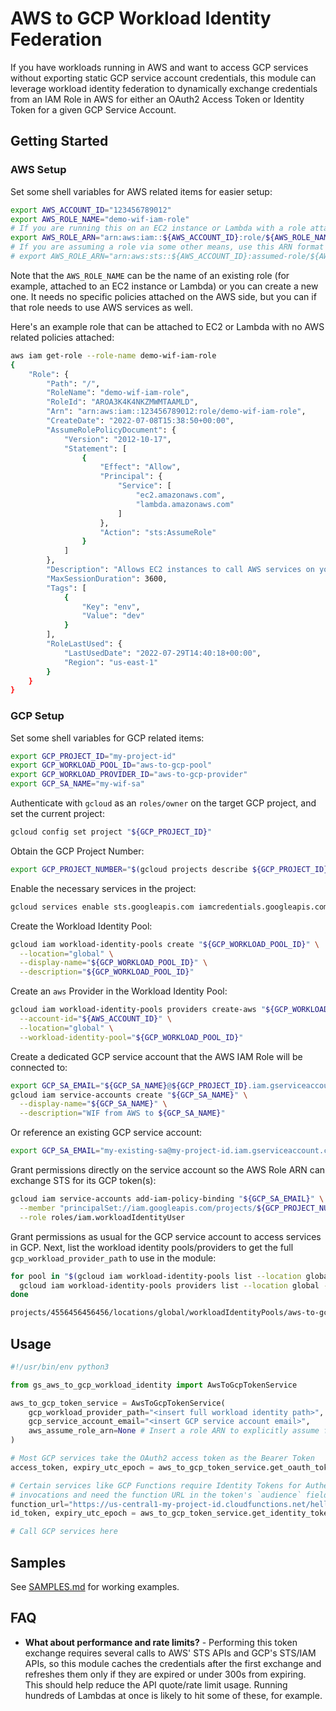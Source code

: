 # AWS to GCP Workload Identity Federation

If you have workloads running in AWS and want to access GCP services without exporting static GCP service account credentials, this module can leverage workload identity federation to dynamically exchange credentials from an IAM Role in AWS for either an OAuth2 Access Token or Identity Token for a given GCP Service Account.

## Getting Started

### AWS Setup

Set some shell variables for AWS related items for easier setup:

```bash
export AWS_ACCOUNT_ID="123456789012"
export AWS_ROLE_NAME="demo-wif-iam-role"
# If you are running this on an EC2 instance or Lambda with a role attached, the ARN is just the role ARN
export AWS_ROLE_ARN="arn:aws:iam::${AWS_ACCOUNT_ID}:role/${AWS_ROLE_NAME}"
# If you are assuming a role via some other means, use this ARN format instead
# export AWS_ROLE_ARN="arn:aws:sts::${AWS_ACCOUNT_ID}:assumed-role/${AWS_ROLE_NAME}"
```

Note that the `AWS_ROLE_NAME` can be the name of an existing role (for example, attached to an EC2 instance or Lambda) or you can create a new one.  It needs no specific policies attached on the AWS side, but you can if that role needs to use AWS services as well.

Here's an example role that can be attached to EC2 or Lambda with no AWS related policies attached:

```bash
aws iam get-role --role-name demo-wif-iam-role
{
    "Role": {
        "Path": "/",
        "RoleName": "demo-wif-iam-role",
        "RoleId": "AROA3K4K4NKZMWMTAAMLD",
        "Arn": "arn:aws:iam::123456789012:role/demo-wif-iam-role",
        "CreateDate": "2022-07-08T15:38:50+00:00",
        "AssumeRolePolicyDocument": {
            "Version": "2012-10-17",
            "Statement": [
                {
                    "Effect": "Allow",
                    "Principal": {
                        "Service": [
                            "ec2.amazonaws.com",
                            "lambda.amazonaws.com"
                        ]
                    },
                    "Action": "sts:AssumeRole"
                }
            ]
        },
        "Description": "Allows EC2 instances to call AWS services on your behalf.",
        "MaxSessionDuration": 3600,
        "Tags": [
            {
                "Key": "env",
                "Value": "dev"
            }
        ],
        "RoleLastUsed": {
            "LastUsedDate": "2022-07-29T14:40:18+00:00",
            "Region": "us-east-1"
        }
    }
}
```

### GCP Setup

Set some shell variables for GCP related items:

```bash
export GCP_PROJECT_ID="my-project-id"
export GCP_WORKLOAD_POOL_ID="aws-to-gcp-pool"
export GCP_WORKLOAD_PROVIDER_ID="aws-to-gcp-provider"
export GCP_SA_NAME="my-wif-sa"
```

Authenticate with `gcloud` as an `roles/owner` on the target GCP project, and set the current project:

```bash
gcloud config set project "${GCP_PROJECT_ID}"
```

Obtain the GCP Project Number:

```bash
export GCP_PROJECT_NUMBER="$(gcloud projects describe ${GCP_PROJECT_ID} --format='value(projectNumber)')"
```

Enable the necessary services in the project:

```bash
gcloud services enable sts.googleapis.com iamcredentials.googleapis.com
```

Create the Workload Identity Pool:

```bash
gcloud iam workload-identity-pools create "${GCP_WORKLOAD_POOL_ID}" \
  --location="global" \
  --display-name="${GCP_WORKLOAD_POOL_ID}" \
  --description="${GCP_WORKLOAD_POOL_ID}"
```

Create an `aws` Provider in the Workload Identity Pool:

```bash
gcloud iam workload-identity-pools providers create-aws "${GCP_WORKLOAD_PROVIDER_ID}" \
  --account-id="${AWS_ACCOUNT_ID}" \
  --location="global" \
  --workload-identity-pool="${GCP_WORKLOAD_POOL_ID}"
```

Create a dedicated GCP service account that the AWS IAM Role will be connected to:

```bash
export GCP_SA_EMAIL="${GCP_SA_NAME}@${GCP_PROJECT_ID}.iam.gserviceaccount.com"
gcloud iam service-accounts create "${GCP_SA_NAME}" \
  --display-name="${GCP_SA_NAME}" \
  --description="WIF from AWS to ${GCP_SA_NAME}"
```

Or reference an existing GCP service account:

```bash
export GCP_SA_EMAIL="my-existing-sa@my-project-id.iam.gserviceaccount.com"
```

Grant permissions directly on the service account so the AWS Role ARN can exchange STS for its GCP token(s):

```bash
gcloud iam service-accounts add-iam-policy-binding "${GCP_SA_EMAIL}" \
  --member "principalSet://iam.googleapis.com/projects/${GCP_PROJECT_NUMBER}/locations/global/workloadIdentityPools/${GCP_WORKLOAD_POOL_ID}/attribute.aws_role/${AWS_ROLE_ARN}" \
  --role roles/iam.workloadIdentityUser
```

Grant permissions as usual for the GCP service account to access services in GCP.  Next, list the workload identity pools/providers to get the full `gcp_workload_provider_path` to use in the module:

```bash
for pool in "$(gcloud iam workload-identity-pools list --location global --format='value(name)')"; do
  gcloud iam workload-identity-pools providers list --location global --workload-identity-pool="${pool}" --format='value(name)';
done

projects/4556456456456/locations/global/workloadIdentityPools/aws-to-gcp-pool/providers/aws-to-gcp-provider
```

## Usage

```python
#!/usr/bin/env python3

from gs_aws_to_gcp_workload_identity import AwsToGcpTokenService

aws_to_gcp_token_service = AwsToGcpTokenService(
    gcp_workload_provider_path="<insert full workload identity path>",
    gcp_service_account_email="<insert GCP service account email>",
    aws_assume_role_arn=None # Insert a role ARN to explicitly assume first if needed
)

# Most GCP services take the OAuth2 access token as the Bearer Token
access_token, expiry_utc_epoch = aws_to_gcp_token_service.get_oauth_token()

# Certain services like GCP Functions require Identity Tokens for Authenticated
# invocations and need the function URL in the token's `audience` field
function_url="https://us-central1-my-project-id.cloudfunctions.net/hello_world"
id_token, expiry_utc_epoch = aws_to_gcp_token_service.get_identity_token(audience=function_url)

# Call GCP services here
```

## Samples

See [SAMPLES.md](./SAMPLES.md) for working examples.

## FAQ

- **What about performance and rate limits?** - Performing this token exchange requires several calls to AWS' STS APIs and GCP's STS/IAM APIs, so this module caches the credentials after the first exchange and refreshes them only if they are expired or under 300s from expiring.  This should help reduce the API quote/rate limit usage.  Running hundreds of Lambdas at once is likely to hit some of these, for example.

